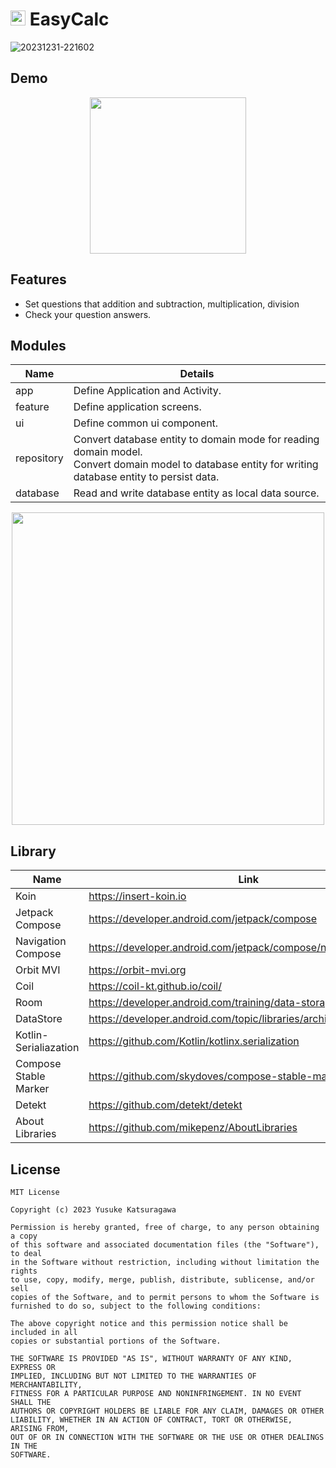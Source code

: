 # <img src=https://github.com/albites/anzan/assets/23740796/a62b2ec7-b766-49b8-b61e-74c757ed839a width=24 height=24> EasyCalc

![20231231-221602](https://github.com/kaleidot725/EasyCalc/assets/23740796/6cce4a44-19a2-4abf-b722-9b0e738cfb7b)

## Demo

<p align=center>
  <img src=https://github.com/kaleidot725/EasyCalc/assets/23740796/e573d6b0-5354-479c-8fed-b3f6aeab54c9 width=250>    
</p>

## Features

- Set questions that addition and subtraction, multiplication, division
- Check your question answers.

## Modules

| Name | Details |
| ----- | ------ |
| app | Define Application and Activity. |
| feature | Define application screens. |
| ui | Define common ui component. |
| repository | Convert database entity to domain mode for reading domain model.<br>Convert domain model to database entity for writing database entity to persist data. |
| database | Read and write database entity as local data source. |

<p align=center>
  <img src=https://github.com/kaleidot725/EasyCalc/assets/23740796/53a34211-655d-41f0-b672-0a2076cbeeb9 width=500>
</p>

## Library

| Name                  | Link                                                         |
| --------------------- | ------------------------------------------------------------ |
| Koin                  | https://insert-koin.io                                       |
| Jetpack Compose       | https://developer.android.com/jetpack/compose                |
| Navigation Compose    | https://developer.android.com/jetpack/compose/navigation     |
| Orbit MVI             | https://orbit-mvi.org                                        |
| Coil                  | https://coil-kt.github.io/coil/                              |
| Room                  | https://developer.android.com/training/data-storage/room?hl=ja |
| DataStore             | https://developer.android.com/topic/libraries/architecture/datastore |
| Kotlin-Serialiazation | https://github.com/Kotlin/kotlinx.serialization              |
| Compose Stable Marker | https://github.com/skydoves/compose-stable-marker |
| Detekt | https://github.com/detekt/detekt | 
| About Libraries | https://github.com/mikepenz/AboutLibraries |

## License

```
MIT License

Copyright (c) 2023 Yusuke Katsuragawa

Permission is hereby granted, free of charge, to any person obtaining a copy
of this software and associated documentation files (the "Software"), to deal
in the Software without restriction, including without limitation the rights
to use, copy, modify, merge, publish, distribute, sublicense, and/or sell
copies of the Software, and to permit persons to whom the Software is
furnished to do so, subject to the following conditions:

The above copyright notice and this permission notice shall be included in all
copies or substantial portions of the Software.

THE SOFTWARE IS PROVIDED "AS IS", WITHOUT WARRANTY OF ANY KIND, EXPRESS OR
IMPLIED, INCLUDING BUT NOT LIMITED TO THE WARRANTIES OF MERCHANTABILITY,
FITNESS FOR A PARTICULAR PURPOSE AND NONINFRINGEMENT. IN NO EVENT SHALL THE
AUTHORS OR COPYRIGHT HOLDERS BE LIABLE FOR ANY CLAIM, DAMAGES OR OTHER
LIABILITY, WHETHER IN AN ACTION OF CONTRACT, TORT OR OTHERWISE, ARISING FROM,
OUT OF OR IN CONNECTION WITH THE SOFTWARE OR THE USE OR OTHER DEALINGS IN THE
SOFTWARE.
```

